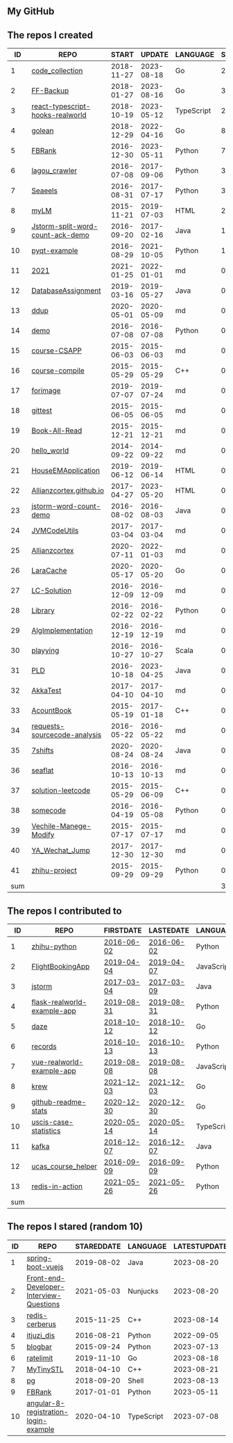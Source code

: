
## My GitHub

<!--START_SECTION:my_github-->
## The repos I created
| ID  |                                                 REPO                                                  |   START    |   UPDATE   |  LANGUAGE  | STARS |
|-----|-------------------------------------------------------------------------------------------------------|------------|------------|------------|-------|
|   1 | [code_collection](https://github.com/Allianzcortex/code_collection)                                   | 2018-11-27 | 2023-08-18 | Go         |   229 |
|   2 | [FF-Backup](https://github.com/Allianzcortex/FF-Backup)                                               | 2018-01-27 | 2023-08-16 | Go         |    35 |
|   3 | [react-typescript-hooks-realworld](https://github.com/Allianzcortex/react-typescript-hooks-realworld) | 2018-10-19 | 2023-05-12 | TypeScript |    20 |
|   4 | [golean](https://github.com/Allianzcortex/golean)                                                     | 2018-12-29 | 2022-04-16 | Go         |     8 |
|   5 | [FBRank](https://github.com/Allianzcortex/FBRank)                                                     | 2016-12-30 | 2023-05-11 | Python     |     7 |
|   6 | [lagou_crawler](https://github.com/Allianzcortex/lagou_crawler)                                       | 2016-07-08 | 2017-09-06 | Python     |     3 |
|   7 | [Seaeels](https://github.com/Allianzcortex/Seaeels)                                                   | 2016-08-31 | 2017-07-17 | Python     |     3 |
|   8 | [myLM](https://github.com/Allianzcortex/myLM)                                                         | 2015-11-21 | 2019-07-03 | HTML       |     2 |
|   9 | [Jstorm-split-word-count-ack-demo](https://github.com/Allianzcortex/Jstorm-split-word-count-ack-demo) | 2016-09-20 | 2017-02-16 | Java       |     1 |
|  10 | [pyqt-example](https://github.com/Allianzcortex/pyqt-example)                                         | 2016-08-29 | 2021-10-05 | Python     |     1 |
|  11 | [2021](https://github.com/Allianzcortex/2021)                                                         | 2021-01-25 | 2022-01-01 | md         |     0 |
|  12 | [DatabaseAssignment](https://github.com/Allianzcortex/DatabaseAssignment)                             | 2019-03-16 | 2019-05-27 | Java       |     0 |
|  13 | [ddup](https://github.com/Allianzcortex/ddup)                                                         | 2020-05-01 | 2020-05-09 | md         |     0 |
|  14 | [demo](https://github.com/Allianzcortex/demo)                                                         | 2016-07-08 | 2016-07-08 | Python     |     0 |
|  15 | [course-CSAPP](https://github.com/Allianzcortex/course-CSAPP)                                         | 2015-06-03 | 2015-06-03 | md         |     0 |
|  16 | [course-compile](https://github.com/Allianzcortex/course-compile)                                     | 2015-05-29 | 2015-05-29 | C++        |     0 |
|  17 | [forimage](https://github.com/Allianzcortex/forimage)                                                 | 2019-07-07 | 2019-07-24 | md         |     0 |
|  18 | [gittest](https://github.com/Allianzcortex/gittest)                                                   | 2015-06-05 | 2015-06-05 | md         |     0 |
|  19 | [Book-All-Read](https://github.com/Allianzcortex/Book-All-Read)                                       | 2015-12-21 | 2015-12-21 | md         |     0 |
|  20 | [hello_world](https://github.com/Allianzcortex/hello_world)                                           | 2014-09-22 | 2014-09-22 | md         |     0 |
|  21 | [HouseEMApplication](https://github.com/Allianzcortex/HouseEMApplication)                             | 2019-06-12 | 2019-06-14 | HTML       |     0 |
|  22 | [Allianzcortex.github.io](https://github.com/Allianzcortex/Allianzcortex.github.io)                   | 2017-04-27 | 2023-05-20 | HTML       |     0 |
|  23 | [jstorm-word-count-demo](https://github.com/Allianzcortex/jstorm-word-count-demo)                     | 2016-08-02 | 2016-08-03 | Java       |     0 |
|  24 | [JVMCodeUtils](https://github.com/Allianzcortex/JVMCodeUtils)                                         | 2017-03-04 | 2017-03-04 | md         |     0 |
|  25 | [Allianzcortex](https://github.com/Allianzcortex/Allianzcortex)                                       | 2020-07-11 | 2022-01-03 | md         |     0 |
|  26 | [LaraCache](https://github.com/Allianzcortex/LaraCache)                                               | 2020-05-17 | 2020-05-20 | Go         |     0 |
|  27 | [LC-Solution](https://github.com/Allianzcortex/LC-Solution)                                           | 2016-12-09 | 2016-12-09 | md         |     0 |
|  28 | [Library](https://github.com/Allianzcortex/Library)                                                   | 2016-02-22 | 2016-02-22 | Python     |     0 |
|  29 | [AlgImplementation](https://github.com/Allianzcortex/AlgImplementation)                               | 2016-12-19 | 2016-12-19 | md         |     0 |
|  30 | [playying](https://github.com/Allianzcortex/playying)                                                 | 2016-10-27 | 2016-10-27 | Scala      |     0 |
|  31 | [PLD](https://github.com/Allianzcortex/PLD)                                                           | 2016-10-18 | 2023-04-25 | Java       |     0 |
|  32 | [AkkaTest](https://github.com/Allianzcortex/AkkaTest)                                                 | 2017-04-10 | 2017-04-10 | md         |     0 |
|  33 | [AcountBook](https://github.com/Allianzcortex/AcountBook)                                             | 2015-05-19 | 2017-01-18 | C++        |     0 |
|  34 | [requests-sourcecode-analysis](https://github.com/Allianzcortex/requests-sourcecode-analysis)         | 2016-05-22 | 2016-05-22 | md         |     0 |
|  35 | [7shifts](https://github.com/Allianzcortex/7shifts)                                                   | 2020-08-24 | 2020-08-24 | Java       |     0 |
|  36 | [seaflat](https://github.com/Allianzcortex/seaflat)                                                   | 2016-10-13 | 2016-10-13 | md         |     0 |
|  37 | [solution-leetcode](https://github.com/Allianzcortex/solution-leetcode)                               | 2015-05-29 | 2015-06-09 | C++        |     0 |
|  38 | [somecode](https://github.com/Allianzcortex/somecode)                                                 | 2016-04-19 | 2016-05-08 | Python     |     0 |
|  39 | [Vechile-Manege-Modify](https://github.com/Allianzcortex/Vechile-Manege-Modify)                       | 2015-07-17 | 2015-07-17 | md         |     0 |
|  40 | [YA_Wechat_Jump](https://github.com/Allianzcortex/YA_Wechat_Jump)                                     | 2017-12-30 | 2017-12-30 | md         |     0 |
|  41 | [zhihu-project](https://github.com/Allianzcortex/zhihu-project)                                       | 2015-09-29 | 2015-09-29 | Python     |     0 |
| sum |                                                                                                       |            |            |            |   309 |

## The repos I contributed to
| ID  |                                           REPO                                            |                                    FIRSTDATE                                     |                                    LASTEDATE                                     |  LANGUAGE  |                                                PRCOUNT                                                 |
|-----|-------------------------------------------------------------------------------------------|----------------------------------------------------------------------------------|----------------------------------------------------------------------------------|------------|--------------------------------------------------------------------------------------------------------|
|   1 | [zhihu-python](https://github.com/egrcc/zhihu-python)                                     | [2016-06-02](https://github.com/egrcc/zhihu-python/pull/67)                      | [2016-06-02](https://github.com/egrcc/zhihu-python/pull/67)                      | Python     | [3](https://github.com/egrcc/zhihu-python/pulls?q=is%3Apr+author%3AAllianzcortex)                      |
|   2 | [FlightBookingApp](https://github.com/A00431605/FlightBookingApp)                         | [2019-04-04](https://github.com/A00431605/FlightBookingApp/pull/1)               | [2019-04-07](https://github.com/A00431605/FlightBookingApp/pull/6)               | JavaScript | [3](https://github.com/A00431605/FlightBookingApp/pulls?q=is%3Apr+author%3AAllianzcortex)              |
|   3 | [jstorm](https://github.com/alibaba/jstorm)                                               | [2017-03-04](https://github.com/alibaba/jstorm/pull/443)                         | [2017-03-09](https://github.com/alibaba/jstorm/pull/449)                         | Java       | [2](https://github.com/alibaba/jstorm/pulls?q=is%3Apr+author%3AAllianzcortex)                          |
|   4 | [flask-realworld-example-app](https://github.com/gothinkster/flask-realworld-example-app) | [2019-08-31](https://github.com/gothinkster/flask-realworld-example-app/pull/27) | [2019-08-31](https://github.com/gothinkster/flask-realworld-example-app/pull/27) | Python     | [2](https://github.com/gothinkster/flask-realworld-example-app/pulls?q=is%3Apr+author%3AAllianzcortex) |
|   5 | [daze](https://github.com/mohanson/daze)                                                  | [2018-10-12](https://github.com/mohanson/daze/pull/7)                            | [2018-10-12](https://github.com/mohanson/daze/pull/7)                            | Go         | [1](https://github.com/mohanson/daze/pulls?q=is%3Apr+author%3AAllianzcortex)                           |
|   6 | [records](https://github.com/kennethreitz/records)                                        | [2016-10-13](https://github.com/kennethreitz/records/pull/84)                    | [2016-10-13](https://github.com/kennethreitz/records/pull/84)                    | Python     | [1](https://github.com/kennethreitz/records/pulls?q=is%3Apr+author%3AAllianzcortex)                    |
|   7 | [vue-realworld-example-app](https://github.com/gothinkster/vue-realworld-example-app)     | [2019-08-08](https://github.com/gothinkster/vue-realworld-example-app/pull/170)  | [2019-08-08](https://github.com/gothinkster/vue-realworld-example-app/pull/170)  | JavaScript | [1](https://github.com/gothinkster/vue-realworld-example-app/pulls?q=is%3Apr+author%3AAllianzcortex)   |
|   8 | [krew](https://github.com/kubernetes-sigs/krew)                                           | [2021-12-03](https://github.com/kubernetes-sigs/krew/pull/746)                   | [2021-12-03](https://github.com/kubernetes-sigs/krew/pull/746)                   | Go         | [1](https://github.com/kubernetes-sigs/krew/pulls?q=is%3Apr+author%3AAllianzcortex)                    |
|   9 | [github-readme-stats](https://github.com/yihong0618/github-readme-stats)                  | [2020-12-30](https://github.com/yihong0618/github-readme-stats/pull/4)           | [2020-12-30](https://github.com/yihong0618/github-readme-stats/pull/4)           | Go         | [1](https://github.com/yihong0618/github-readme-stats/pulls?q=is%3Apr+author%3AAllianzcortex)          |
|  10 | [uscis-case-statistics](https://github.com/vicdus/uscis-case-statistics)                  | [2020-05-14](https://github.com/vicdus/uscis-case-statistics/pull/1)             | [2020-05-14](https://github.com/vicdus/uscis-case-statistics/pull/1)             | TypeScript | [1](https://github.com/vicdus/uscis-case-statistics/pulls?q=is%3Apr+author%3AAllianzcortex)            |
|  11 | [kafka](https://github.com/apache/kafka)                                                  | [2016-12-07](https://github.com/apache/kafka/pull/2223)                          | [2016-12-07](https://github.com/apache/kafka/pull/2223)                          | Java       | [1](https://github.com/apache/kafka/pulls?q=is%3Apr+author%3AAllianzcortex)                            |
|  12 | [ucas_course_helper](https://github.com/hrwhisper/ucas_course_helper)                     | [2016-09-09](https://github.com/hrwhisper/ucas_course_helper/pull/2)             | [2016-09-09](https://github.com/hrwhisper/ucas_course_helper/pull/2)             | Python     | [1](https://github.com/hrwhisper/ucas_course_helper/pulls?q=is%3Apr+author%3AAllianzcortex)            |
|  13 | [redis-in-action](https://github.com/josiahcarlson/redis-in-action)                       | [2021-05-26](https://github.com/josiahcarlson/redis-in-action/pull/78)           | [2021-05-26](https://github.com/josiahcarlson/redis-in-action/pull/78)           | Python     | [1](https://github.com/josiahcarlson/redis-in-action/pulls?q=is%3Apr+author%3AAllianzcortex)           |
| sum |                                                                                           |                                                                                  |                                                                                  |            |                                                                                                     19 |

## The repos I stared (random 10)
| ID |                                                     REPO                                                      | STAREDDATE |  LANGUAGE  | LATESTUPDATE |
|----|---------------------------------------------------------------------------------------------------------------|------------|------------|--------------|
|  1 | [spring-boot-vuejs](https://github.com/jonashackt/spring-boot-vuejs)                                          | 2019-08-02 | Java       | 2023-08-20   |
|  2 | [Front-end-Developer-Interview-Questions](https://github.com/h5bp/Front-end-Developer-Interview-Questions)    | 2021-05-03 | Nunjucks   | 2023-08-20   |
|  3 | [redis-cerberus](https://github.com/projecteru/redis-cerberus)                                                | 2015-11-25 | C++        | 2023-08-14   |
|  4 | [itjuzi_dis](https://github.com/hardy4yooz/itjuzi_dis)                                                        | 2016-08-21 | Python     | 2022-09-05   |
|  5 | [blogbar](https://github.com/hustlzp/blogbar)                                                                 | 2015-09-24 | Python     | 2023-07-13   |
|  6 | [ratelimit](https://github.com/uber-go/ratelimit)                                                             | 2019-11-10 | Go         | 2023-08-18   |
|  7 | [MyTinySTL](https://github.com/Alinshans/MyTinySTL)                                                           | 2018-04-10 | C++        | 2023-08-21   |
|  8 | [pg](https://github.com/Vonng/pg)                                                                             | 2018-09-20 | Shell      | 2023-08-13   |
|  9 | [FBRank](https://github.com/Allianzcortex/FBRank)                                                             | 2017-01-01 | Python     | 2023-05-11   |
| 10 | [angular-8-registration-login-example](https://github.com/cornflourblue/angular-8-registration-login-example) | 2020-04-10 | TypeScript | 2023-07-08   |

<!--END_SECTION:my_github-->
